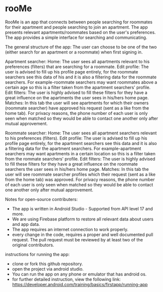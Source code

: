 # rooMe
RooMe is an app that connects between people searching for roommates for their apartment and people searching to join an apartment. The app presents relevant apartments/roommates based on the user's preferences.
The app provides a simple interface for searching and communicating.

The general structure of the app:
The user can choose to be one of the two (either search for an apartment or a roommate) when first signing in.

Apartment searcher:
Home: The user sees all apartments relevant to his preferences (filters) that are searching for a roommate.
Edit profile: The user is advised to fill up his profile page entirely, for the roommate searchers see this data of his and it
is also a filtering data for the roommate searchers. For example-roommate searchers may want roommates above a certain age so this is a filter taken from the apartment searchers' profile.
Edit filters: The user is highly advised to fill these filters for they have a great influence on the apartments the user sees in his/hers home page.
Matches: In this tab the user will see apartments for which their owners (roommate searcher) have approved his request (sent as a like from the home tab). For privacy reasons, the phone number of each user is only seen when matched so they would be able to contact one another only after mutual approvement.

Roommate searcher:
Home: The user sees all apartment searchers relevant to his preferences (filters).
Edit profile: The user is advised to fill up his profile page entirely, for the apartment searchers see this data and it
is also a filtering data for the apartment searchers. For example-apartment searchers may want apartments in a certain location so this is a filter taken from the rommate searchers' profile.
Edit filters: The user is highly advised to fill these filters for they have a great influence on the roommate searchers the user sees in his/hers home page.
Matches: In this tab the user will see roommate searcher profiles which their request (sent as a like from the home tab) was approved. For privacy reasons, the phone number of each user is only seen when matched so they would be able to contact one another only after mutual approvement.

Notes for open-source contributers:
* The app is written in Android Studio - Supported from API level 17 and more.
* We are using Firebase platform to restore all relevant data about users and app data.
* The app requires an internet connection to work properly.
* every change in the code, requires a proper and well documented pull request. The pull request must be reviewed by at least two of the    original contributors.

instructions for running the app:
* clone or fork this github repository.
* open the project via android studio.
* You can run the app on any phone or emulator that has android os.
* for further detailed instruction, view the following link: https://developer.android.com/training/basics/firstapp/running-app






